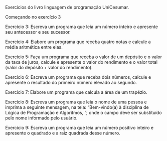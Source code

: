 Exercícios do livro linguagem de programação UniCesumar.

Começando no exercício 3

Exercício 3:
Escreva um programa que leia um número inteiro e apresente seu antecessor e
seu sucessor.

Exercício 4:
Elabore um programa que receba quatro notas e calcule a média aritmética entre
elas.

Exercício 5:
Faça um programa que receba o valor de um depósito e o valor da taxa de juros,
calcule e apresente o valor do rendimento e o valor total (valor do depósito + valor
do rendimento).

Exercício 6:
Escreva um programa que receba dois números, calcule e apresente o resultado do
primeiro número elevado ao segundo.

Exercício 7:
Elabore um programa que calcula a área de um trapézio.

Exercício 8:
Escreva um programa que leia o nome de uma pessoa e imprima a seguinte mensagem,
na tela: “Bem-vindo(a) à disciplina de Lógica de Programação e Algoritmos,
<nome>”; onde o campo <nome> deve ser substituído pelo nome informado pelo
usuário.

Exercício 9:
Escreva um programa que leia um número positivo inteiro e apresente o quadrado
e a raiz quadrada desse número.
